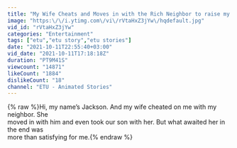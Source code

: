 ```yaml
---
title: "My Wife Cheats and Moves in with the Rich Neighbor to raise my own son, I teach Them a lesson"
image: "https:\/\/i.ytimg.com\/vi\/rVtaHxZ3jYw\/hqdefault.jpg"
vid_id: "rVtaHxZ3jYw"
categories: "Entertainment"
tags: ["etu","etu story","etu stories"]
date: "2021-10-11T22:55:40+03:00"
vid_date: "2021-10-11T17:18:18Z"
duration: "PT9M41S"
viewcount: "14871"
likeCount: "1884"
dislikeCount: "18"
channel: "ETU - Animated Stories"
---
```

{% raw %}Hi, my name’s Jackson. And my wife cheated on me with my neighbor. She<br />moved in with him and even took our son with her. But what awaited her in the end was<br />more than satisfying for me.{% endraw %}
